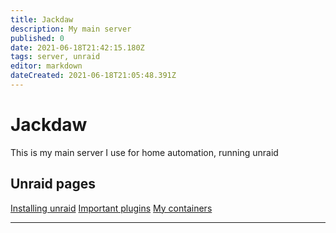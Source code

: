 ```yaml
---
title: Jackdaw
description: My main server
published: 0
date: 2021-06-18T21:42:15.180Z
tags: server, unraid
editor: markdown
dateCreated: 2021-06-18T21:05:48.391Z
---
```


# Jackdaw 
This is my main server I use for home automation, running unraid

## Unraid pages 

[Installing unraid](unraid_install) 
[Important plugins](unraid_plugins) 
[My containers](unraid_docker)

---
